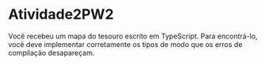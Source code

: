 # Atividade2PW2

Você recebeu um mapa do tesouro escrito em TypeScript. Para encontrá-lo, você deve implementar corretamente os tipos de modo que os erros de compilação desapareçam.
